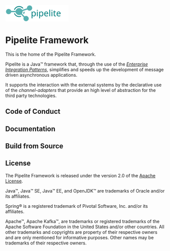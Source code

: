 <img src="framework-docs/src/docs/pipelite-framework.svg" width="200"> 

# Pipelite Framework

This is the home of the Pipelite Framework.

Pipelite is a Java&trade; framework that, through the use of the _[Enterprise Integration Patterns](https://www.enterpriseintegrationpatterns.com)_, simplifies and speeds up the development of message driven asynchronous applications.

It supports the interaction with the external systems by the declarative use of the _channel-adapters_ that provide an high level of abstraction for the third party technologies.

## Code of Conduct

## Documentation

## Build from Source

## License

The Pipelite Framework is released under the version 2.0 of the [Apache License](https://www.apache.org/licenses/LICENSE-2.0).

Java&trade;, Java&trade; SE, Java&trade; EE, and OpenJDK&trade; are trademarks of Oracle and/or its affiliates.

Spring&#174; is a registered trademark of Pivotal Software, Inc. and/or its affiliates. 

Apache&trade;, Apache Kafka&trade;, are trademarks or registered trademarks of the Apache Software Foundation in the United States and/or other countries. 
All other trademarks and copyrights are property of their respective owners and are only mentioned for informative purposes. Other names may be trademarks of their respective owners.